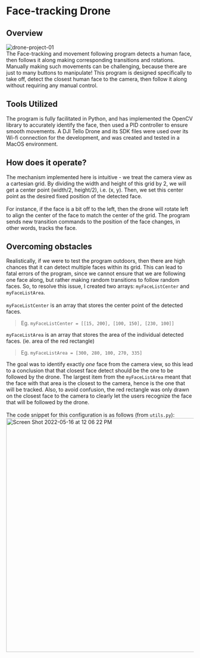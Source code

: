 # Face-tracking Drone

## Overview
![drone-project-01](https://user-images.githubusercontent.com/55883282/168631360-93da1228-aef5-48d4-8404-b8f106daf534.png)
<br />
The Face-tracking and movement following program detects a human face, then follows it along making corresponding transitions and rotations. Manually making such movements can be challenging, because there are just to many buttons to manipulate! This program is designed specifically to take off, detect the closest human face to the camera, then follow it along without requiring any manual control. 

## Tools Utilized
The program is fully facilitated in Python, and has implemented the OpenCV library to accurately identify the face, then used a PID controller to ensure smooth movements. A DJI Tello Drone and its SDK files were used over its Wi-fi connection for the development, and was created and tested in a MacOS environment. 

## How does it operate?
The mechanism implemented here is intuitive - we treat the camera view as a cartesian grid. By dividing the width and height of this grid by 2, we will get a center point (width/2, height/2), i.e. (x, y). Then, we set this center point as the desired fixed position of the detected face. 
<br /><br />
For instance, if the face is a bit off to the left, then the drone will rotate left to align the center of the face to match the center of the grid. The program sends new transition commands to the position of the face changes, in other words, tracks the face.

## Overcoming obstacles
Realistically, if we were to test the program outdoors, then there are high chances that it can detect multiple faces within its grid. This can lead to fatal errors of the program, since we cannot ensure that we are following one face along, but rather making random transitions to follow random faces. So, to resolve this issue, I created two arrays: `myFaceListCenter` and `myFaceListArea`. 
<br /><br />
`myFaceListCenter` is an array that stores the center point of the detected faces.
> Eg. `myFaceListCenter = [[15, 200], [100, 150], [230, 100]]`

`myFaceListArea` is an array that stores the area of the individual detected faces. (ie. area of the red rectangle)
> Eg. `myFaceListArea = [300, 280, 100, 270, 335]`

The goal was to identify exactly *one* face from the camera view, so this lead to a conclusion that that closest face detect should be the one to be followed by the drone. The largest item from the `myFaceListArea` meant that the face with that area is the closest to the camera, hence is the one that will be tracked. Also, to avoid confusion, the red rectangle was only drawn on the closest face to the camera to clearly let the users recognize the face that will be followed by the drone. 
<br /><br />
The code snippet for this configuration is as follows (from `utils.py`):<br />
<img width="627" alt="Screen Shot 2022-05-16 at 12 06 22 PM" src="https://user-images.githubusercontent.com/55883282/168638639-4cbdb2e7-a5c6-430e-8c4c-95c6a032b9f3.png">







